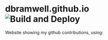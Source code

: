 # dbramwell.github.io ![Build and Deploy](https://github.com/dbramwell/dbramwell.github.io/workflows/Build%20and%20Deploy/badge.svg?branch=master)

Website showing my github contributions, using: